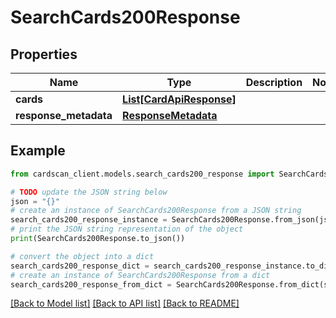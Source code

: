 # SearchCards200Response


## Properties

Name | Type | Description | Notes
------------ | ------------- | ------------- | -------------
**cards** | [**List[CardApiResponse]**](CardApiResponse.md) |  | 
**response_metadata** | [**ResponseMetadata**](ResponseMetadata.md) |  | 

## Example

```python
from cardscan_client.models.search_cards200_response import SearchCards200Response

# TODO update the JSON string below
json = "{}"
# create an instance of SearchCards200Response from a JSON string
search_cards200_response_instance = SearchCards200Response.from_json(json)
# print the JSON string representation of the object
print(SearchCards200Response.to_json())

# convert the object into a dict
search_cards200_response_dict = search_cards200_response_instance.to_dict()
# create an instance of SearchCards200Response from a dict
search_cards200_response_from_dict = SearchCards200Response.from_dict(search_cards200_response_dict)
```
[[Back to Model list]](../README.md#documentation-for-models) [[Back to API list]](../README.md#documentation-for-api-endpoints) [[Back to README]](../README.md)



